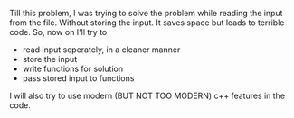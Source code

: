 Till this problem, I was trying to solve the problem while reading the input from the file.
Without storing the input. It saves space but leads to terrible code. So, now on I'll try to

- read input seperately, in a cleaner manner
- store the input
- write functions for solution
- pass stored input to functions

I will also try to use modern (BUT NOT TOO MODERN) c++ features in the code.
